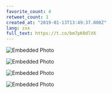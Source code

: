 ```yaml
---
favorite_count: 4
retweet_count: 1
created_at: "2019-01-13T13:49:37.000Z"
lang: zxx
full_text: https://t.co/bm7pK0dlVX
---
```


![Embedded Photo](https://twitter-media-coderbyheart.s3.eu-north-1.amazonaws.com/1084447377451290624-Dwy6gvwWsAAVRtD.jpg)

![Embedded Photo](https://twitter-media-coderbyheart.s3.eu-north-1.amazonaws.com/1084447377451290624-Dwy6uiAWkAA_JTC.jpg)

![Embedded Photo](https://twitter-media-coderbyheart.s3.eu-north-1.amazonaws.com/1084447377451290624-Dwy6-GVWwAE4sil.jpg)

![Embedded Photo](https://twitter-media-coderbyheart.s3.eu-north-1.amazonaws.com/1084447377451290624-Dwy7Iq3W0AIKLf_.jpg)
